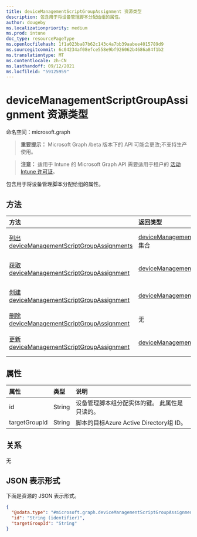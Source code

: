 ```yaml
---
title: deviceManagementScriptGroupAssignment 资源类型
description: 包含用于将设备管理脚本分配给组的属性。
author: dougeby
ms.localizationpriority: medium
ms.prod: intune
doc_type: resourcePageType
ms.openlocfilehash: 1f1a023ba87b62c143c4a7bb39aabee4015789d9
ms.sourcegitcommit: 6c04234af08efce558e9bf926062b4686a84f1b2
ms.translationtype: MT
ms.contentlocale: zh-CN
ms.lasthandoff: 09/12/2021
ms.locfileid: "59125959"
---
```

# <a name="devicemanagementscriptgroupassignment-resource-type"></a>deviceManagementScriptGroupAssignment 资源类型

命名空间：microsoft.graph

> **重要提示：** Microsoft Graph /beta 版本下的 API 可能会更改;不支持生产使用。

> **注意：** 适用于 Intune 的 Microsoft Graph API 需要适用于租户的 [活动 Intune 许可证](https://go.microsoft.com/fwlink/?linkid=839381)。

包含用于将设备管理脚本分配给组的属性。

## <a name="methods"></a>方法
|方法|返回类型|说明|
|:---|:---|:---|
|[列出 deviceManagementScriptGroupAssignments](../api/intune-devices-devicemanagementscriptgroupassignment-list.md)|[deviceManagementScriptGroupAssignment](../resources/intune-devices-devicemanagementscriptgroupassignment.md) 集合|列出 [deviceManagementScriptGroupAssignment](../resources/intune-devices-devicemanagementscriptgroupassignment.md) 对象的属性和关系。|
|[获取 deviceManagementScriptGroupAssignment](../api/intune-devices-devicemanagementscriptgroupassignment-get.md)|[deviceManagementScriptGroupAssignment](../resources/intune-devices-devicemanagementscriptgroupassignment.md)|读取 [deviceManagementScriptGroupAssignment 对象的属性和](../resources/intune-devices-devicemanagementscriptgroupassignment.md) 关系。|
|[创建 deviceManagementScriptGroupAssignment](../api/intune-devices-devicemanagementscriptgroupassignment-create.md)|[deviceManagementScriptGroupAssignment](../resources/intune-devices-devicemanagementscriptgroupassignment.md)|创建新的 [deviceManagementScriptGroupAssignment](../resources/intune-devices-devicemanagementscriptgroupassignment.md) 对象。|
|[删除 deviceManagementScriptGroupAssignment](../api/intune-devices-devicemanagementscriptgroupassignment-delete.md)|无|删除 [deviceManagementScriptGroupAssignment](../resources/intune-devices-devicemanagementscriptgroupassignment.md)。|
|[更新 deviceManagementScriptGroupAssignment](../api/intune-devices-devicemanagementscriptgroupassignment-update.md)|[deviceManagementScriptGroupAssignment](../resources/intune-devices-devicemanagementscriptgroupassignment.md)|更新 [deviceManagementScriptGroupAssignment 对象](../resources/intune-devices-devicemanagementscriptgroupassignment.md) 的属性。|

## <a name="properties"></a>属性
|属性|类型|说明|
|:---|:---|:---|
|id|String|设备管理脚本组分配实体的键。 此属性是只读的。|
|targetGroupId|String|脚本的目标Azure Active Directory组 ID。|

## <a name="relationships"></a>关系
无

## <a name="json-representation"></a>JSON 表示形式
下面是资源的 JSON 表示形式。
<!-- {
  "blockType": "resource",
  "keyProperty": "id",
  "@odata.type": "microsoft.graph.deviceManagementScriptGroupAssignment"
}
-->
``` json
{
  "@odata.type": "#microsoft.graph.deviceManagementScriptGroupAssignment",
  "id": "String (identifier)",
  "targetGroupId": "String"
}
```



